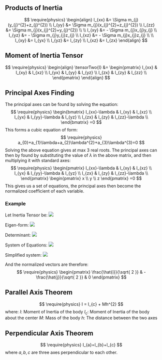 ## Products of Inertia
$$
\require{physics}
\begin{align}
I_{xx} &= \Sigma m_{j}(y_{j}^{2}+z_{j}^{2}) \\ 
I_{yy} &= \Sigma m_{j}(x_{j}^{2}+z_{j}^{2}) \\
I_{zz} &= \Sigma m_{j}(x_{j}^{2}+y_{j}^{2}) \\ \\
I_{xy} &= - \Sigma m_{j}x_{j}y_{j}  \\
I_{yz} &= - \Sigma m_{j}y_{j}z_{j}  \\
I_{xz} &= - \Sigma m_{j}x_{j}z_{j}  \\ \\
I_{xy} &= I_{yx}  \\
I_{yz} &= I_{zy} \\
I_{xz} &= I_{zx}
\end{align}
$$

## Moment of Inertia Tensor

$$
\require{physics}
\begin{align}
\tensorTwo{I} &= \begin{pmatrix}
I_{xx} & I_{xy} & I_{xz} \\
I_{yx} & I_{yy} & I_{yz} \\
I_{zx} & I_{zy} & I_{zz} \\
\end{pmatrix}
\end{align}
$$

## Principal Axes Finding
The principal axes can be found by solving the equation:
$$
\require{physics}
\begin{bmatrix}
I_{xx}-\lambda & I_{xy} & I_{xz} \\
I_{yx} & I_{yy}-\lambda & I_{yz} \\
I_{zx} & I_{zy} & I_{zz}-\lambda \\
\end{bmatrix}
=0
$$
This forms a cubic equation of form:
$$
\require{physics}
a_{0}+a_{1}\lambda+a_{2}\lambda^{2}+a_{3}\lambda^{3}=0
$$
Solving the above equation gives at max 3 real roots.
The principal axes can then by found by substituting the value of $\lambda$ in the above matrix, and then multiplying it with standard axes:
$$
\require{physics}
\begin{pmatrix}
I_{xx}-\lambda & I_{xy} & I_{xz} \\
I_{yx} & I_{yy}-\lambda & I_{yz} \\
I_{zx} & I_{zy} & I_{zz}-\lambda \\
\end{pmatrix}
\begin{pmatrix}
x \\
y \\
z
\end{pmatrix}
=0
$$
This gives us a set of equations, the principal axes then become the normalized coefficient of each variable.

### Example
Let Inertia Tensor be:
![](https://i.imgur.com/NzVA1pg.png)

Eigen-form:
![](https://i.imgur.com/rAE2p1o.png)

Determinant:
![](https://i.imgur.com/LmA6SjH.png)

System of Equations:
![](https://i.imgur.com/Net28Yp.png)

Simplified system:
![](https://i.imgur.com/mPD4afO.png)

And the normalized vectors are therefore:
$$
\require{physics}
\begin{pmatrix}
\frac{\hat{i}}{\sqrt{ 2 }} & -\frac{\hat{j}}{\sqrt{ 2 }} & 0
\end{pmatrix}
$$
## Parallel Axis Theorem
$$
\require{physics}
I = I_{c} + Mh^{2}
$$
where:
$I$: Moment of Inertia of the body
$I_{c}$: Moment of Inertia of the body about the center
$M$: Mass of the body
$h$: The distance between the two axes

## Perpendicular Axis Theorem
$$
\require{physics}
I_{a}=I_{b}+I_{c}
$$
where $a, b, c$ are three axes perpendicular to each other.